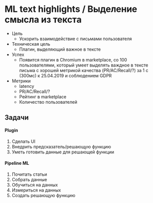 # ML text highlights / Выделение смысла из текста

* Цель
	* Ускорить взаимодействие с письмами пользователя
* Техническая цель
	* Плагин, выделяющий важное в тексте
* Успех
	* Появится плагин в Chromium в marketplace, со 100 пользователями, который умеет выделять важдное в тексте письма с хорошей метрикой качества (PR/AC/Recall/?) за 1 с (300мс) к 25.04.2019 и соблюдением GDPR
* Метрики
	* latency
	* PR/AC/Recall/?
	* Рейтинг в marketplace
	* Количество пользователей


## Задачи
#### Plugin
1. Сделать UI
2. Внедрить предсказатель/решающую функцию
3. Уметь готовить данные для решающей функции
#### Pipeline ML
1. Почитать статьи
2. Собрать данные
3. Обучиться на данных
4. Измериться на данных
5. Создать решающую функцию